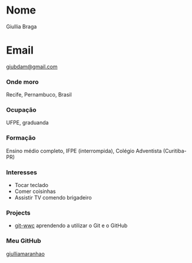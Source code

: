 # Nome
Giullia Braga

# Email
giubdam@gmail.com

### Onde moro
Recife, Pernambuco, Brasil

### Ocupação
UFPE, graduanda 

### Formação
Ensino médio completo, IFPE (interrompida), Colégio Adventista (Curitiba-PR) 

### Interesses
- Tocar teclado
- Comer coisinhas
- Assistir TV comendo brigadeiro


### Projects
- [git-wwc](https://github.com/giulliabraga/git-wwc) aprendendo a utilizar o Git e o GitHub

### Meu GitHub
[giulliamaranhao](https://github.com/giulliabraga/)